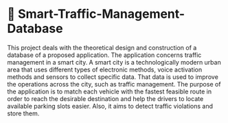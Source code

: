 # 🚦 Smart-Traffic-Management-Database
This project deals with the theoretical design and construction of a database of a proposed application. The application concerns traffic management in a smart city. A smart city is a technologically modern urban area that uses different types of electronic methods, voice activation methods and sensors to collect specific data. That data is used to improve the operations across the city, such as traffic management. The purpose of the application is to match each vehicle with the fastest feasible route in order to reach the desirable destination and help the drivers to locate available parking slots easier. Also, it aims to detect traffic violations and store them.
